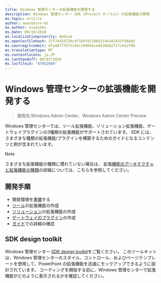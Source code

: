 ```yaml
---
title: Windows 管理センターの拡張機能を開発する
description: Windows 管理センター SDK (Project ホノルル) の拡張機能の開発
ms.topic: article
author: nwashburn-ms
ms.author: niwashbu
ms.date: 09/19/2018
ms.localizationpriority: medium
ms.openlocfilehash: 37f74354720c4f326fd7186b314e342432fd8a8d
ms.sourcegitcommit: dfa48f77b751dbc34409aced628eb2f17c912f08
ms.translationtype: MT
ms.contentlocale: ja-JP
ms.lasthandoff: 08/07/2020
ms.locfileid: "87952668"
---
```

# <a name="develop-an-extension-for-windows-admin-center"></a>Windows 管理センターの拡張機能を開発する

>適用先:Windows Admin Center、Windows Admin Center Preview

Windows 管理センターでは、ツール拡張機能、ソリューション拡張機能、ゲートウェイプラグインの3種類の拡張機能がサポートされています。 SDK には、さまざまな種類の拡張機能/プラグインを構築するためのガイドとなるコンテンツと例が含まれています。

> [!NOTE]
> さまざまな拡張機能の種類に慣れていない場合は、 拡張[機能のアーキテクチャと拡張機能の種類](understand-extensions.md)の詳細については、こちらを参照してください。

## <a name="development-step-by-step"></a>開発手順

- 開発環境を[準備](prepare-development-environment.md)する
- [ツール](develop-tool.md)の拡張機能の作成
- [ソリューション](develop-solution.md)の拡張機能の作成
- [ゲートウェイのプラグイン](develop-gateway-plugin.md)の作成
- [ガイド](guides.md)での詳細の確認

## <a name="sdk-design-toolkit"></a>SDK design toolkit

Windows 管理センター [SDK design toolkit](https://github.com/Microsoft/windows-admin-center-sdk/blob/master/WindowsAdminCenterDesignToolkit.zip)をご覧ください。 このツールキットは、Windows 管理センターのスタイル、コントロール、およびページテンプレートを使用して、PowerPoint の拡張機能を迅速にモックアップできるように設計されています。 コーディングを開始する前に、Windows 管理センターで拡張機能がどのように表示されるかを確認してください。
